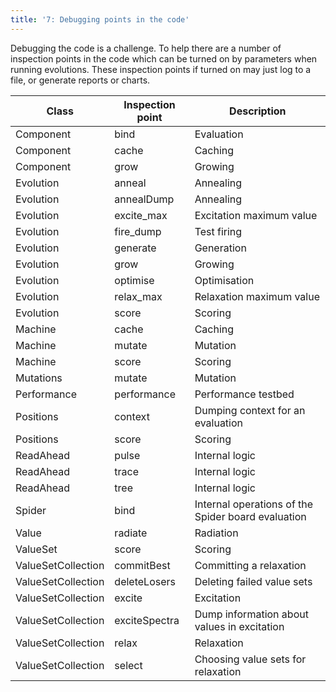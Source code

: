 ```yaml
---
title: '7: Debugging points in the code'
---
```

Debugging the code is a challenge. To help there are a number of inspection points
in the code which can be turned on by parameters when running evolutions.
These inspection points if turned on may just log to a file, or generate
reports or charts.

Class|Inspection point|Description
-|-|-
Component|bind|Evaluation
Component|cache|Caching
Component|grow|Growing
Evolution|anneal|Annealing
Evolution|annealDump|Annealing
Evolution|excite_max|Excitation maximum value
Evolution|fire_dump|Test firing
Evolution|generate|Generation
Evolution|grow|Growing
Evolution|optimise|Optimisation
Evolution|relax_max|Relaxation maximum value
Evolution|score|Scoring
Machine|cache|Caching
Machine|mutate|Mutation
Machine|score|Scoring
Mutations|mutate|Mutation
Performance|performance|Performance testbed
Positions|context|Dumping context for an evaluation
Positions|score|Scoring
ReadAhead|pulse|Internal logic
ReadAhead|trace|Internal logic
ReadAhead|tree|Internal logic
Spider|bind|Internal operations of the Spider board evaluation
Value|radiate|Radiation
ValueSet|score|Scoring
ValueSetCollection|commitBest|Committing a relaxation
ValueSetCollection|deleteLosers|Deleting failed value sets
ValueSetCollection|excite|Excitation
ValueSetCollection|exciteSpectra|Dump information about values in excitation
ValueSetCollection|relax|Relaxation
ValueSetCollection|select|Choosing value sets for relaxation
